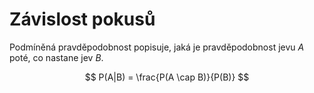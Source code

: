 # Závislost pokusů
Podmíněná pravděpodobnost popisuje, jaká je pravděpodobnost jevu $A$ poté, co nastane jev $B$.

$$
P(A|B) = \frac{P(A \cap B)}{P(B)}
$$